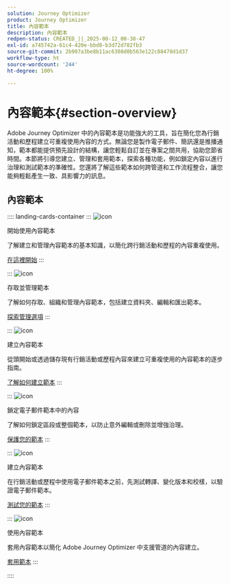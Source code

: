 ```yaml
---
solution: Journey Optimizer
product: Journey Optimizer
title: 內容範本
description: 內容範本
redpen-status: CREATED_||_2025-08-12_00-38-47
exl-id: a745742a-61c4-420e-bbd8-b3d72d782fb3
source-git-commit: 2b907a3be8b11ac6308d0b563e122c88478d1d37
workflow-type: ht
source-wordcount: '244'
ht-degree: 100%

---
```


# 內容範本{#section-overview}

Adobe Journey Optimizer 中的內容範本是功能強大的工具，旨在簡化您為行銷活動和歷程建立可重複使用內容的方式。無論您是製作電子郵件、簡訊還是推播通知，範本都能提供預先設計的結構，讓您輕鬆自訂並在專案之間共用，協助您節省時間。本節將引導您建立、管理和套用範本，探索各種功能，例如鎖定內容以進行治理和測試範本的準確性。您還將了解這些範本如何跨管道和工作流程整合，讓您能夠輕鬆產生一致、具影響力的訊息。

## 內容範本

:::: landing-cards-container
:::
![icon](https://cdn.experienceleague.adobe.com/icons/circle-play.svg)

開始使用內容範本

了解建立和管理內容範本的基本知識，以簡化跨行銷活動和歷程的內容重複使用。

[在這裡開始](../using/content-management/content-templates.md)
:::

:::
![icon](https://cdn.experienceleague.adobe.com/icons/list-check.svg)

存取並管理範本

了解如何存取、組織和管理內容範本，包括建立資料夾、編輯和匯出範本。

[探索管理選項](../using/content-management/access-content-templates.md)
:::

:::
![icon](https://cdn.experienceleague.adobe.com/icons/puzzle-piece.svg)

建立內容範本

從頭開始或透過儲存現有行銷活動或歷程內容來建立可重複使用的內容範本的逐步指南。

[了解如何建立範本](../using/content-management/create-content-templates.md)
:::

:::
![icon](https://cdn.experienceleague.adobe.com/icons/shield-halved.svg)

鎖定電子郵件範本中的內容

了解如何鎖定區段或整個範本，以防止意外編輯或刪除並增強治理。

[保護您的範本](../using/content-management/content-locking.md)
:::

:::
![icon](https://cdn.experienceleague.adobe.com/icons/gear.svg)

建立內容範本

在行銷活動或歷程中使用電子郵件範本之前，先測試轉譯、變化版本和校樣，以驗證電子郵件範本。

[測試您的範本](../using/content-management/test-content-templates.md)
:::

:::
![icon](https://cdn.experienceleague.adobe.com/icons/bullseye.svg)

使用內容範本

套用內容範本以簡化 Adobe Journey Optimizer 中支援管道的內容建立。

[套用範本](../using/content-management/use-content-templates.md)
:::

::::
